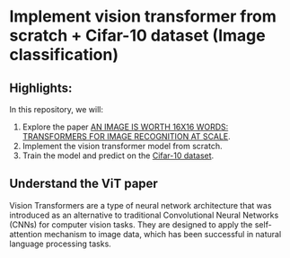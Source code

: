 # Implement vision transformer from scratch + Cifar-10 dataset (Image classification)
## Highlights:
In this repository, we will:
1. Explore the paper [AN IMAGE IS WORTH 16X16 WORDS: TRANSFORMERS FOR IMAGE RECOGNITION AT SCALE](https://arxiv.org/pdf/2010.11929.pdf).
2. Implement the vision transformer model from scratch.
3. Train the model and predict on the [Cifar-10 dataset](https://www.cs.toronto.edu/~kriz/cifar.html).

## Understand the ViT paper
Vision Transformers are a type of neural network architecture that was introduced as an alternative to traditional Convolutional Neural Networks (CNNs) for computer vision tasks. They are designed to apply the self-attention mechanism to image data, which has been successful in natural language processing tasks.

